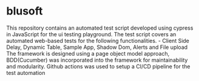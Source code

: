 # blusoft
This repository contains an automated test script developed using cypress in JavaScript for the ui testing playground. The test script covers an automated web-based tests for the following functionalities. - Client Side Delay, Dynamic Table, Sample App, Shadow Dom, Alerts and File upload
The framework is designed using a page object model approach, BDD(Cucumber) was incorporated into the framework for maintainability and modularity.
Github actions was used to setup a CI/CD pipeline for the test automation
